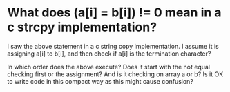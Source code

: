 
# What does (a[i] = b[i]) != 0 mean in a c strcpy implementation?

I saw the above statement in a c string copy implementation. I assume it is assigning a[i] to b[i], and then check if a[i] is the termination character?

In which order does the above execute? Does it start with the not equal checking first or the assignment? And is it checking on array a or b?
Is it OK to write code in this compact way as this might cause confusion?


        